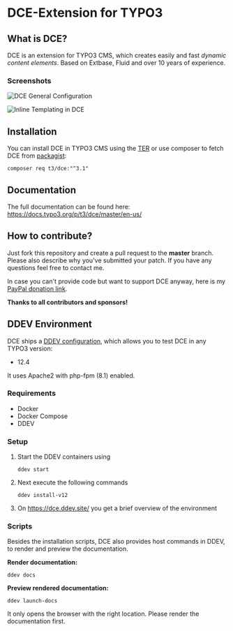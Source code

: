 # DCE-Extension for TYPO3

## What is DCE?

DCE is an extension for TYPO3 CMS, which creates easily and fast *dynamic content elements*.
Based on Extbase, Fluid and over 10 years of experience.


### Screenshots

![DCE General Configuration](Documentation/FirstSteps/Images/first-dce.png)

![Inline Templating in DCE](Documentation/FirstSteps/Images/template-default.png)


## Installation

You can install DCE in TYPO3 CMS using the [TER](https://extensions.typo3.org/extension/dce/)
or use composer to fetch DCE from [packagist](https://packagist.org/packages/t3/dce):

```
composer req t3/dce:"^3.1"
```


## Documentation

The full documentation can be found here: https://docs.typo3.org/p/t3/dce/master/en-us/


## How to contribute?

Just fork this repository and create a pull request to the **master** branch.
Please also describe why you've submitted your patch. If you have any questions feel free to contact me.

In case you can't provide code but want to support DCE anyway, here is my [PayPal donation link](https://www.paypal.com/cgi-bin/webscr?cmd=_s-xclick&hosted_button_id=2DCCULSKFRZFU).

**Thanks to all contributors and sponsors!**


## DDEV Environment

DCE ships a [DDEV configuration](https://github.com/a-r-m-i-n/ddev-for-typo3-extensions), which allows you to test DCE in any TYPO3 version:

- 12.4

It uses Apache2 with php-fpm (8.1) enabled.

### Requirements

- Docker
- Docker Compose
- DDEV

### Setup

1. Start the DDEV containers using
    ```
    ddev start
    ```
2. Next execute the following commands
    ```
    ddev install-v12
    ```
3. On https://dce.ddev.site/ you get a brief overview of the environment


### Scripts

Besides the installation scripts, DCE also provides host commands in DDEV, to
render and preview the documentation.

**Render documentation:**
```
ddev docs
```

**Preview rendered documentation:**
```
ddev launch-docs
```
It only opens the browser with the right location. Please render the documentation first.
